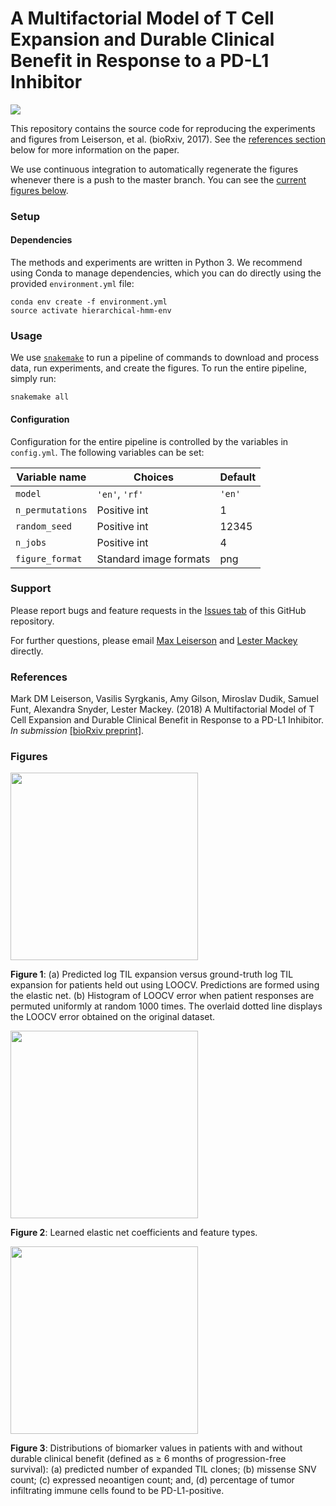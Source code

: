 
# A Multifactorial Model of T Cell Expansion and Durable Clinical Benefit in Response to a PD-L1 Inhibitor
<img src='https://travis-ci.org/lrgr/multifactorial-immune-response.svg?branch=master'>

This repository contains the source code for reproducing the experiments and figures from Leiserson, et al. (bioRxiv, 2017). See the [references section](#references) below for more information on the paper.

We use continuous integration to automatically regenerate the figures whenever there is a push to the master branch. You can see the [current figures below](#figures).

### Setup

#### Dependencies
The methods and experiments are written in Python 3. We recommend using Conda to manage dependencies, which you can do directly using the provided `environment.yml` file:

    conda env create -f environment.yml
    source activate hierarchical-hmm-env

### Usage

We use [`snakemake`](https://snakemake.readthedocs.io/en/latest/) to run a pipeline of commands to download and process data, run experiments, and create the figures. To run the entire pipeline, simply run:

    snakemake all

#### Configuration

Configuration for the entire pipeline is controlled by the variables in `config.yml`. The following variables can be set:

|Variable name      | Choices                | Default   |
|-------------------|------------------------|-----------|
| `model`           | `'en'`, `'rf'`         | `'en'`    |
| `n_permutations`  | Positive int           | 1         |
| `random_seed`     | Positive int           | 12345     |
| `n_jobs`          | Positive int           | 4         |
| `figure_format`   | Standard image formats | png       |


### Support

Please report bugs and feature requests in the [Issues tab](https://github.com/lrgr/multifactorial-immune-response/issues) of this GitHub repository.

For further questions, please email [Max Leiserson](mailto:mdml@cs.umd.edu) and [Lester Mackey](mailto:lmackey@microsoft.com) directly.

### References

Mark DM Leiserson, Vasilis Syrgkanis, Amy Gilson, Miroslav Dudik, Samuel Funt, Alexandra Snyder, Lester Mackey. (2018) A Multifactorial Model of T Cell Expansion and Durable Clinical Benefit in Response to a PD-L1 Inhibitor. _In submission_ [[bioRxiv preprint]](https://www.biorxiv.org/content/early/2017/12/08/231316).

### Figures

<img src='https://raw.githubusercontent.com/lrgr/multifactorial-immune-response/gh-pages/fig1.png' style='width:300px'>

**Figure 1**: (a) Predicted log TIL expansion versus ground-truth log TIL expansion for patients held out using LOOCV.  Predictions are formed using the elastic net. (b) Histogram of LOOCV error when patient responses are permuted uniformly at random 1000 times.  The overlaid dotted line displays the LOOCV error obtained on the original dataset.

 <img src='https://github.com/lrgr/multifactorial-immune-response/blob/gh-pages/fig2.png?raw=true' style='width:300px'>

**Figure 2**: Learned elastic net coefficients and feature types.

<img src='https://github.com/lrgr/multifactorial-immune-response/blob/gh-pages/fig3.png?raw=true' style='width:300px'>

**Figure 3**: Distributions of biomarker values in patients with and without durable clinical benefit (defined as ≥ 6 months of progression-free survival): (a) predicted number of expanded TIL clones; (b) missense SNV count; (c) expressed neoantigen count; and, (d) percentage of tumor infiltrating immune cells found to be PD-L1-positive.
